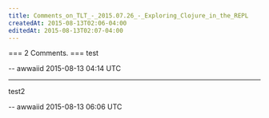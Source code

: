 ```yaml
---
title: Comments_on_TLT_-_2015.07.26_-_Exploring_Clojure_in_the_REPL
createdAt: 2015-08-13T02:06-04:00
editedAt: 2015-08-13T02:07-04:00
---
```


=== 2 Comments. ===
test

-- awwaiid 2015-08-13 04:14 UTC


----

test2

-- awwaiid 2015-08-13 06:06 UTC


